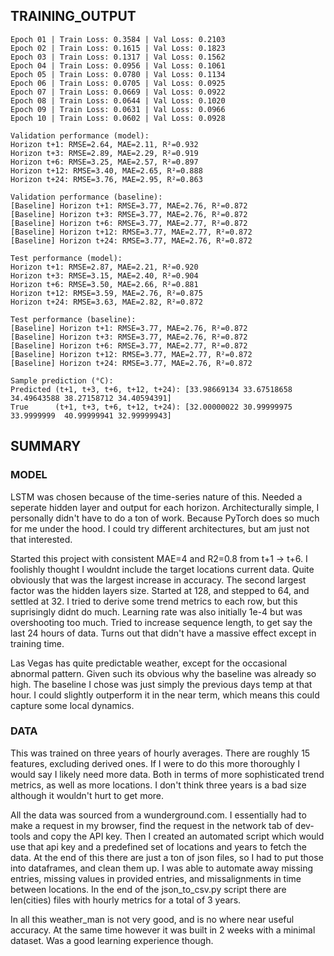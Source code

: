 ## TRAINING_OUTPUT
    
    Epoch 01 | Train Loss: 0.3584 | Val Loss: 0.2103
    Epoch 02 | Train Loss: 0.1615 | Val Loss: 0.1823
    Epoch 03 | Train Loss: 0.1317 | Val Loss: 0.1562
    Epoch 04 | Train Loss: 0.0956 | Val Loss: 0.1061
    Epoch 05 | Train Loss: 0.0780 | Val Loss: 0.1134
    Epoch 06 | Train Loss: 0.0705 | Val Loss: 0.0925
    Epoch 07 | Train Loss: 0.0669 | Val Loss: 0.0922
    Epoch 08 | Train Loss: 0.0644 | Val Loss: 0.1020
    Epoch 09 | Train Loss: 0.0631 | Val Loss: 0.0966
    Epoch 10 | Train Loss: 0.0602 | Val Loss: 0.0928

    Validation performance (model):
    Horizon t+1: RMSE=2.64, MAE=2.11, R²=0.932
    Horizon t+3: RMSE=2.89, MAE=2.29, R²=0.919
    Horizon t+6: RMSE=3.25, MAE=2.57, R²=0.897
    Horizon t+12: RMSE=3.40, MAE=2.65, R²=0.888
    Horizon t+24: RMSE=3.76, MAE=2.95, R²=0.863

    Validation performance (baseline):
    [Baseline] Horizon t+1: RMSE=3.77, MAE=2.76, R²=0.872
    [Baseline] Horizon t+3: RMSE=3.77, MAE=2.76, R²=0.872
    [Baseline] Horizon t+6: RMSE=3.77, MAE=2.77, R²=0.872
    [Baseline] Horizon t+12: RMSE=3.77, MAE=2.77, R²=0.872
    [Baseline] Horizon t+24: RMSE=3.77, MAE=2.76, R²=0.872

    Test performance (model):
    Horizon t+1: RMSE=2.87, MAE=2.21, R²=0.920
    Horizon t+3: RMSE=3.15, MAE=2.40, R²=0.904
    Horizon t+6: RMSE=3.50, MAE=2.66, R²=0.881
    Horizon t+12: RMSE=3.59, MAE=2.76, R²=0.875
    Horizon t+24: RMSE=3.63, MAE=2.82, R²=0.872

    Test performance (baseline):
    [Baseline] Horizon t+1: RMSE=3.77, MAE=2.76, R²=0.872
    [Baseline] Horizon t+3: RMSE=3.77, MAE=2.76, R²=0.872
    [Baseline] Horizon t+6: RMSE=3.77, MAE=2.77, R²=0.872
    [Baseline] Horizon t+12: RMSE=3.77, MAE=2.77, R²=0.872
    [Baseline] Horizon t+24: RMSE=3.77, MAE=2.76, R²=0.872

    Sample prediction (°C):
    Predicted (t+1, t+3, t+6, t+12, t+24): [33.98669134 33.67518658 34.49643588 38.27158712 34.40594391]
    True      (t+1, t+3, t+6, t+12, t+24): [32.00000022 30.99999975 33.9999999  40.99999941 32.99999943]


## SUMMARY
### MODEL
LSTM was chosen because of the time-series nature of this. Needed a seperate hidden layer and output for each horizon. Architecturally simple, I personally didn't have to do a ton of work. Because PyTorch does so much for me under the hood. I could try different architectures, but am just not that interested.

Started this project with consistent MAE=4 and R2=0.8 from t+1 -> t+6. I foolishly thought I wouldnt include the target locations current data. Quite obviously that was the largest increase in accuracy. The second largest factor was the hidden layers size. Started at 128, and stepped to 64, and settled at 32. I tried to derive some trend metrics to each row, but this suprisingly didnt do much. Learning rate was also initially 1e-4 but was overshooting too much. Tried to increase sequence length, to get say the last 24 hours of data. Turns out that didn't have a massive effect except in training time.

Las Vegas has quite predictable weather, except for the occasional abnormal pattern. Given such its obvious why the baseline was already so high. The baseline I chose was just simply the previous days temp at that hour. I could slightly outperform it in the near term, which means this could capture some local dynamics.

### DATA
This was trained on three years of hourly averages. There are roughly 15 features, excluding derived ones. If I were to do this more thoroughly I would say I likely need more data. Both in terms of more sophisticated trend metrics, as well as more locations. I don't think three years is a bad size although it wouldn't hurt to get more.

All the data was sourced from a wunderground.com. I essentially had to make a request in my browser, find the request in the network tab of dev-tools and copy the API key. Then I created an automated script which would use that api key and a predefined set of locations and years to fetch the data. At the end of this there are just a ton of json files, so I had to put those into dataframes, and clean them up. I was able to automate away missing entries, missing values in provided entries, and missalignments in time between locations. In the end of the json_to_csv.py script there are len(cities) files with hourly metrics for a total of 3 years.

In all this weather_man is not very good, and is no where near useful accuracy. At the same time however it was built in 2 weeks with a minimal dataset. Was a good learning experience though.

